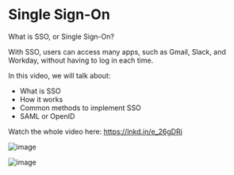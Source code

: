 # Single Sign-On

What is SSO, or Single Sign-On? 

With SSO, users can access many apps, such as Gmail, Slack, and Workday, without having to log in each time.

In this video, we will talk about:
- What is SSO
- How it works
- Common methods to implement SSO
- SAML or OpenID

Watch the whole video here: https://lnkd.in/e_26gDRi

![image](https://user-images.githubusercontent.com/115500959/202733822-f0b189d2-2e9e-4145-95e9-8662c488268f.png)

![image](https://user-images.githubusercontent.com/115500959/202734988-781ff03d-7029-4669-99f7-ddf3d53d0a31.png)

